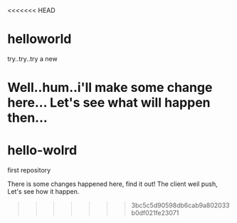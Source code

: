 <<<<<<< HEAD
# helloworld
try..try..try a new

Well..hum..i'll make some change here...
Let's see what will happen then...
=======
# hello-wolrd
first repository

There is some changes happened here, find it out!
The client weil push, Let's see how it happen.
>>>>>>> 3bc5c5d90598db6cab9a802033b0df021fe23071
